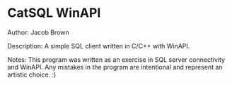 # CatSQL WinAPI

Author: Jacob Brown

Description: A simple SQL client written in C/C++ with WinAPI. 

Notes: This program was written as an exercise in SQL server connectivity and WinAPI. Any mistakes in the program are intentional and represent an artistic choice. :)
